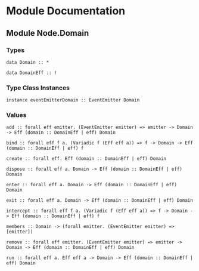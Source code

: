 # Module Documentation

## Module Node.Domain

### Types

    data Domain :: *

    data DomainEff :: !


### Type Class Instances

    instance eventEmitterDomain :: EventEmitter Domain


### Values

    add :: forall eff emitter. (EventEmitter emitter) => emitter -> Domain -> Eff (domain :: DomainEff | eff) Domain

    bind :: forall eff f a. (Variadic f (Eff eff a)) => f -> Domain -> Eff (domain :: DomainEff | eff) f

    create :: forall eff. Eff (domain :: DomainEff | eff) Domain

    dispose :: forall eff a. Domain -> Eff (domain :: DomainEff | eff) Domain

    enter :: forall eff a. Domain -> Eff (domain :: DomainEff | eff) Domain

    exit :: forall eff a. Domain -> Eff (domain :: DomainEff | eff) Domain

    intercept :: forall eff f a. (Variadic f (Eff eff a)) => f -> Domain -> Eff (domain :: DomainEff | eff) f

    members :: Domain -> (forall emitter. (EventEmitter emitter) => [emitter])

    remove :: forall eff emitter. (EventEmitter emitter) => emitter -> Domain -> Eff (domain :: DomainEff | eff) Domain

    run :: forall eff a. Eff eff a -> Domain -> Eff (domain :: DomainEff | eff) Domain



